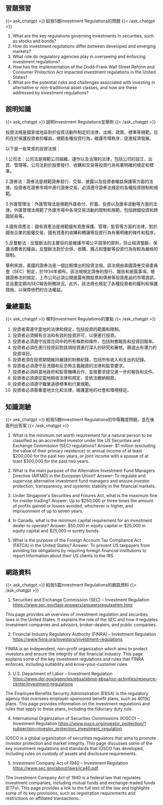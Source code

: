 ## 習題預習
{{< ask_chatgpt >}}
給我5題Investment Regulations的問題
{{< /ask_chatgpt >}}



1. What are the key regulations governing investments in securities, such as stocks and bonds?
2. How do investment regulations differ between developed and emerging markets?
3. What role do regulatory agencies play in overseeing and enforcing investment regulations?
4. How has the implementation of the Dodd-Frank Wall Street Reform and Consumer Protection Act impacted investment regulations in the United States?
5. What are the potential risks and challenges associated with investing in alternative or non-traditional asset classes, and how are these addressed by investment regulations?   

## 說明知識
{{< ask_chatgpt >}}
說明Investment Regulations並舉例
{{< /ask_chatgpt >}}



投資法規是國家或地區對於投資活動所制定的法律、法規、政策、標準等規範，目的在於保護投資者的權益，規範各種投資行為，維護市場秩序，促進經濟發展。

以下是一些常見的投資法規：

1.公司法：公司法是規範公司組織、運作以及治理的法律，包括公司的設立、出資、管理等。公司法對於股票發行、收購和交易等投資行為有著明確的規定和標準。

2.證券法：證券法是規範證券發行、交易、披露以及投資者權益保護等方面的法律。投資者在證券市場中進行證券交易，必須遵守證券法規定的各種投資限制和規範。

3.外匯管理法：外匯管理法是規範外匯收付、貯蓄、投資以及匯率波動等方面的法律。外匯管理法規範了外匯市場中各項交易活動的限制和規範，包括跨國投資和跨國貿易等。

4.國有資產法：國有資產法是規範國有資產保護、管理、監管等方面的法律，對於國有企業的股權交易、國有資產的收購和轉讓等投資行為有著明確的條件和程序。

5.反壟斷法：反壟斷法的主要目的是維護市場公平競爭的原則，防止經濟壟斷，保護消費者的權益。反壟斷法對於合併、收購、獨占和壟斷等投資行為有較為嚴格的限制。

舉例來說，美國的證券法是一個比較傑出的投資法規。該法規由美國證券交易委員會（SEC）制定，於1934年頒布。該法規規定證券的發行、報告和披露事項。根據證券法的規定，上市公司必須公開披露有關股票和債券等投資產品的市場資訊，並且要定期向SEC報告財務狀況。此外，該法規也規定了各種投資者的權利和保護措施，以保障他們的合法權益。   

## 彙總重點
{{< ask_chatgpt >}}
條列Investment Regulations的重點
{{< /ask_chatgpt >}}



1. 投資者需遵守當地的法律和規定，包括投資的範圍和限制。
2. 投資者必須擁有合法和有效的投資許可，以便進行投資。
3. 投資者必須遵守投資合同中的所有條款和條件，包括財務報告和投資回報率。
4. 投資者必須在進行投資前對該項投資進行深入的研究和審核，篩選出有潛力的投資項目。
5. 投資者須在投資期間維持嚴謹的財務紀錄，包括所有收入和支出的記錄。
6. 投資者必須遵守反洗錢和反恐怖主義融資的法律和監管要求。
7. 投資者必須與當地政府和監管機構合作，並按要求提交進一步的報告和文件。
8. 投資者必須遵從當地稅收法律和規定，並依法繳納稅款。
9. 投資者必須遵守職業道德標準和行業規範。
10. 投資者必須尊重當地文化和法律，維護當地的社會和環境穩定。   

## 知識測驗
{{< ask_chatgpt >}}
給我5題Investment Regulations的中等難度問題，並在後面列出答案
{{< /ask_chatgpt >}}



1. What is the minimum net worth requirement for a natural person to be classified as an accredited investor under the US Securities and Exchange Commission (SEC) regulations?
Answer: $1 million (excluding the value of their primary residence) or annual income of at least $200,000 for the past two years, or joint income with a spouse of at least $300,000 for the past two years.

2. What is the main purpose of the Alternative Investment Fund Managers Directive (AIFMD) in the European Union?
Answer: To regulate and supervise alternative investment fund managers and ensure investor protection, transparency, and systemic stability in the financial markets.

3. Under Singapore's Securities and Futures Act, what is the maximum fine for insider trading?
Answer: Up to $250,000 or three times the amount of profits gained or losses avoided, whichever is higher, and imprisonment of up to seven years.

4. In Canada, what is the minimum capital requirement for an investment dealer to operate?
Answer: $50,000 in equity capital or $25,000 in equity capital and $25,000 in surety bonds.

5. What is the purpose of the Foreign Account Tax Compliance Act (FATCA) in the United States?
Answer: To prevent US taxpayers from avoiding tax obligations by requiring foreign financial institutions to report information about their US clients to the IRS.   

## 網路資料
{{< ask_chatgpt >}}
給我5篇Investment Regulations的網路資料
{{< /ask_chatgpt >}}



1. Securities and Exchange Commission (SEC) – Investment Regulation
https://www.sec.gov/fast-answers/answersreguteshtm.html

This page provides an overview of investment regulation and securities laws in the United States. It explains the role of the SEC and how it regulates investment companies and advisors, broker-dealers, and public companies.

2. Financial Industry Regulatory Authority (FINRA) – Investment Regulation
https://www.finra.org/investors/investment-regulations

FINRA is an independent, non-profit organization which aims to protect investors and ensure the integrity of the financial industry. This page explains some of the key investment regulations and rules that FINRA enforces, including suitability and know-your-customer rules.

3. U.S. Department of Labor – Investment Regulation
https://www.dol.gov/agencies/ebsa/about-ebsa/our-activities/resource-center/investment-regulations

The Employee Benefits Security Administration (EBSA) is the regulatory agency that oversees employer-sponsored benefit plans, such as 401(k) plans. This page provides information on the investment regulations and rules that apply to these plans, including the fiduciary duty rule.

4. International Organization of Securities Commissions (IOSCO) – Investment Regulation
https://www.iosco.org/investor_protection/?subsection=investor_protection_investment_regulation

IOSCO is a global organization of securities regulators that aims to promote investor protection and market integrity. This page discusses some of the key investment regulations and standards that IOSCO has developed, including rules on custody of assets and disclosure requirements.

5. Investment Company Act of 1940 – Investment Regulation
https://www.sec.gov/about/laws/ica40.pdf

The Investment Company Act of 1940 is a federal law that regulates investment companies, including mutual funds and exchange-traded funds (ETFs). This page provides a link to the full text of the law and highlights some of its key provisions, such as registration requirements and restrictions on affiliated transactions.   

